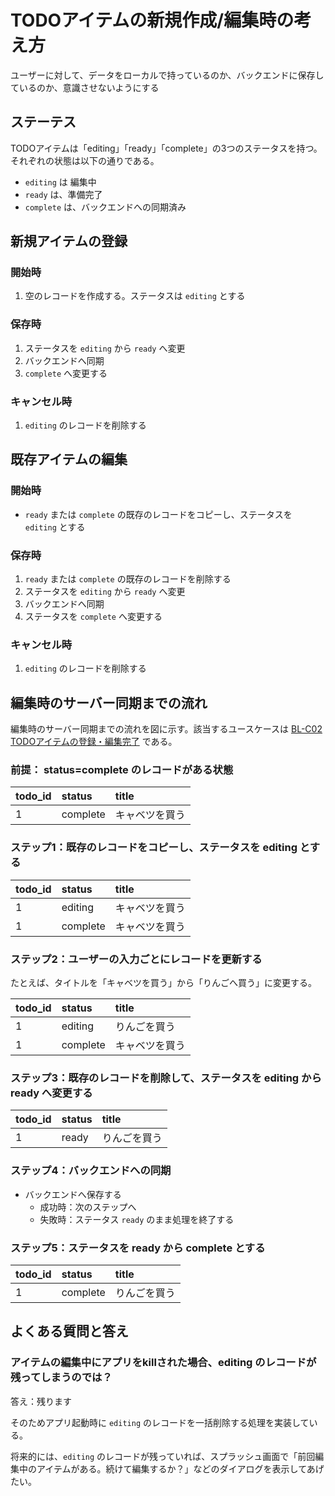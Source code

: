 # TODOアイテムの新規作成/編集時の考え方

ユーザーに対して、データをローカルで持っているのか、バックエンドに保存しているのか、意識させないようにする

## ステーテス

TODOアイテムは「editing」「ready」「complete」の3つのステータスを持つ。それぞれの状態は以下の通りである。

* `editing` は 編集中
* `ready` は、準備完了
* `complete` は、バックエンドへの同期済み

## 新規アイテムの登録

### 開始時

1. 空のレコードを作成する。ステータスは `editing` とする

### 保存時

1. ステータスを `editing` から `ready` へ変更
2. バックエンドへ同期
3. `complete` へ変更する

### キャンセル時

1. `editing` のレコードを削除する

## 既存アイテムの編集

### 開始時

* `ready` または `complete` の既存のレコードをコピーし、ステータスを `editing` とする

### 保存時

1. `ready` または `complete` の既存のレコードを削除する
2. ステータスを `editing` から `ready` へ変更
3. バックエンドへ同期
4. ステータスを `complete` へ変更する

### キャンセル時

1. `editing` のレコードを削除する

## 編集時のサーバー同期までの流れ

編集時のサーバー同期までの流れを図に示す。該当するユースケースは [BL-C02 TODOアイテムの登録・編集完了](./BL-C02.md) である。

### 前提： status=complete のレコードがある状態

| todo_id | status   | title       | 
|:--------|:---------|:------------|
| 1       | complete | キャベツを買う |

### ステップ1：既存のレコードをコピーし、ステータスを editing とする

| todo_id | status   | title       | 
|:--------|:---------|:------------|
| 1       | editing  | キャベツを買う |
| 1       | complete | キャベツを買う |

### ステップ2：ユーザーの入力ごとにレコードを更新する

たとえば、タイトルを「キャベツを買う」から「りんごへ買う」に変更する。

| todo_id | status   | title       | 
|:--------|:---------|:------------|
| 1       | editing  | りんごを買う |
| 1       | complete | キャベツを買う |

### ステップ3：既存のレコードを削除して、ステータスを editing から ready へ変更する

| todo_id | status   | title       | 
|:--------|:---------|:------------|
| 1       | ready    | りんごを買う |

### ステップ4：バックエンドへの同期

* バックエンドへ保存する
    * 成功時：次のステップへ
    * 失敗時：ステータス `ready` のまま処理を終了する

### ステップ5：ステータスを ready から complete とする

| todo_id | status   | title       | 
|:--------|:---------|:------------|
| 1       | complete | りんごを買う |

## よくある質問と答え

### アイテムの編集中にアプリをkillされた場合、editing のレコードが残ってしまうのでは？

答え：残ります

そのためアプリ起動時に `editing` のレコードを一括削除する処理を実装している。

将来的には、`editing` のレコードが残っていれば、スプラッシュ画面で「前回編集中のアイテムがある。続けて編集するか？」などのダイアログを表示してあげたい。

